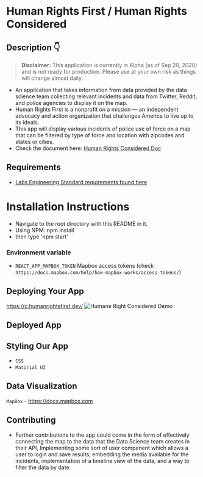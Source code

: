 # Human Rights First / Human Rights Considered

## Description 👇

> **Disclaimer:** This application is currently in Alpha (as of Sep 20, 2020) and is not ready for production. Please use at your own risk as things will change almost daily.

- An application that takes information from data provided by the data science team collecting relevant incidents and data from Twitter, Reddit, and police agencies to display it on the map.
- Human Rights First is a nonprofit on a mission — an independent advocacy and action organization that challenges America to live up to its ideals.
- This app will display various incidents of police use of force on a map that can be filtered by type of force and location with zipcodes and states or cities.
- Check the document here: [Human Rights Considered Doc](https://docs.google.com/document/d/1zCsBIktUfdXDozJitbPzDH4Ya02SVTFUAmysdTWylaM/edit?usp=sharing)

## Requirements

- [Labs Engineering Standard requirements found here](https://www.notion.so/Human-Rights-First-Roadmap-Team-Kevin-c53ed8e80b0e4584aba47abee5753591)

# Installation Instructions

- Navigate to the root directory with this README in it.
- Using NPM: npm install
- then type 'npm start'

### Environment variable

- `REACT_APP_MAPBOX_TOKEN` Mapbox access tokens (check `https://docs.mapbox.com/help/how-mapbox-works/access-tokens/`)

## Deploying Your App

https://c.humanrightsfirst.dev/
![Humane Right Considered Demo](hrc_demo.gif)

## Deployed App

## Styling Our App

- `CSS`
- `Matirial UI`

## Data Visualization

`MapBox` - https://docs.mapbox.com

## Contributing

- Further contributions to the app could come in the form of effectively connecting the map to the data that the Data Science team creates in their API, Implementing some sort of user compenent which allows a user to login and save results, embedding the media available for the incidents, implementation of a timeline view of the data, and a way to filter the data by date.
